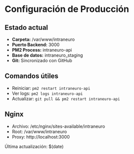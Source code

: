 # Configuración de Producción

## Estado actual
- **Carpeta:** /var/www/intraneuro
- **Puerto Backend:** 3000
- **PM2 Process:** intraneuro-api
- **Base de datos:** intraneuro_staging
- **Git:** Sincronizado con GitHub

## Comandos útiles
- Reiniciar: `pm2 restart intraneuro-api`
- Ver logs: `pm2 logs intraneuro-api`
- Actualizar: `git pull && pm2 restart intraneuro-api`

## Nginx
- Archivo: /etc/nginx/sites-available/intraneuro
- Root: /var/www/intraneuro
- Proxy: http://localhost:3000

Última actualización: $(date)
